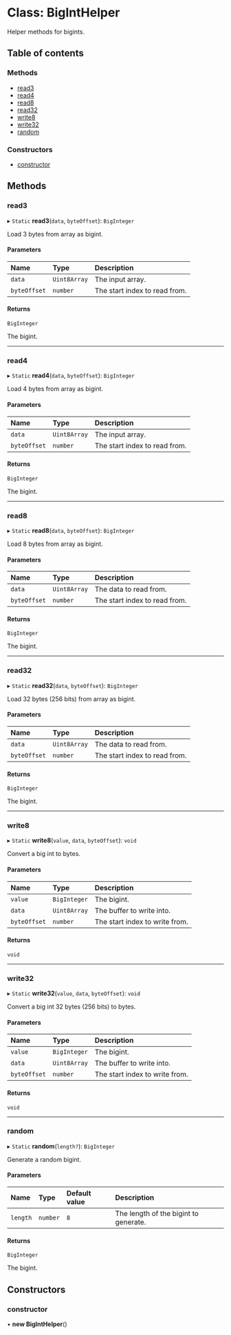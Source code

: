 # Class: BigIntHelper

Helper methods for bigints.

## Table of contents

### Methods

- [read3](BigIntHelper.md#read3)
- [read4](BigIntHelper.md#read4)
- [read8](BigIntHelper.md#read8)
- [read32](BigIntHelper.md#read32)
- [write8](BigIntHelper.md#write8)
- [write32](BigIntHelper.md#write32)
- [random](BigIntHelper.md#random)

### Constructors

- [constructor](BigIntHelper.md#constructor)

## Methods

### read3

▸ `Static` **read3**(`data`, `byteOffset`): `BigInteger`

Load 3 bytes from array as bigint.

#### Parameters

| Name | Type | Description |
| :------ | :------ | :------ |
| `data` | `Uint8Array` | The input array. |
| `byteOffset` | `number` | The start index to read from. |

#### Returns

`BigInteger`

The bigint.

___

### read4

▸ `Static` **read4**(`data`, `byteOffset`): `BigInteger`

Load 4 bytes from array as bigint.

#### Parameters

| Name | Type | Description |
| :------ | :------ | :------ |
| `data` | `Uint8Array` | The input array. |
| `byteOffset` | `number` | The start index to read from. |

#### Returns

`BigInteger`

The bigint.

___

### read8

▸ `Static` **read8**(`data`, `byteOffset`): `BigInteger`

Load 8 bytes from array as bigint.

#### Parameters

| Name | Type | Description |
| :------ | :------ | :------ |
| `data` | `Uint8Array` | The data to read from. |
| `byteOffset` | `number` | The start index to read from. |

#### Returns

`BigInteger`

The bigint.

___

### read32

▸ `Static` **read32**(`data`, `byteOffset`): `BigInteger`

Load 32 bytes (256 bits) from array as bigint.

#### Parameters

| Name | Type | Description |
| :------ | :------ | :------ |
| `data` | `Uint8Array` | The data to read from. |
| `byteOffset` | `number` | The start index to read from. |

#### Returns

`BigInteger`

The bigint.

___

### write8

▸ `Static` **write8**(`value`, `data`, `byteOffset`): `void`

Convert a big int to bytes.

#### Parameters

| Name | Type | Description |
| :------ | :------ | :------ |
| `value` | `BigInteger` | The bigint. |
| `data` | `Uint8Array` | The buffer to write into. |
| `byteOffset` | `number` | The start index to write from. |

#### Returns

`void`

___

### write32

▸ `Static` **write32**(`value`, `data`, `byteOffset`): `void`

Convert a big int 32 bytes (256 bits) to bytes.

#### Parameters

| Name | Type | Description |
| :------ | :------ | :------ |
| `value` | `BigInteger` | The bigint. |
| `data` | `Uint8Array` | The buffer to write into. |
| `byteOffset` | `number` | The start index to write from. |

#### Returns

`void`

___

### random

▸ `Static` **random**(`length?`): `BigInteger`

Generate a random bigint.

#### Parameters

| Name | Type | Default value | Description |
| :------ | :------ | :------ | :------ |
| `length` | `number` | `8` | The length of the bigint to generate. |

#### Returns

`BigInteger`

The bigint.

## Constructors

### constructor

• **new BigIntHelper**()
